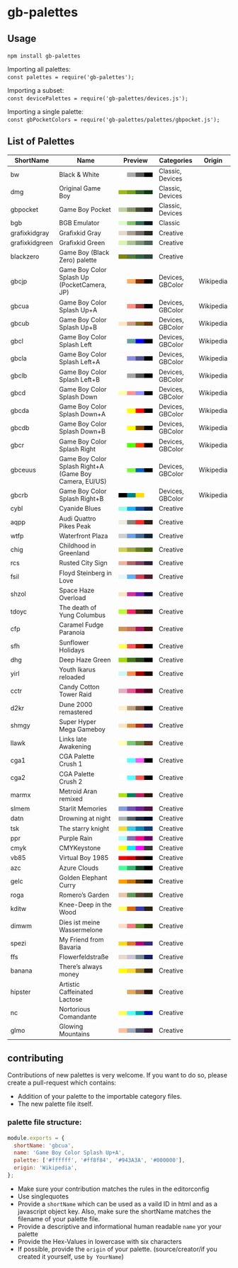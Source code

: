 # gb-palettes

## Usage
`npm install gb-palettes`

Importing all palettes:  
`const palettes = require('gb-palettes');`   

Importing a subset:  
`const devicePalettes = require('gb-palettes/devices.js');`     

Importing a single palette:  
`const gbPocketColors = require('gb-palettes/palettes/gbpocket.js');`     

## List of Palettes
<!-- LIST_START -->
| ShortName | Name | Preview | Categories | Origin |
|---|---|---|---|---|
| bw | Black & White | ![bw](previews/bw.svg "Palette: bw") | Classic, Devices |  |
| dmg | Original Game Boy | ![dmg](previews/dmg.svg "Palette: dmg") | Classic, Devices |  |
| gbpocket | Game Boy Pocket | ![gbpocket](previews/gbpocket.svg "Palette: gbpocket") | Classic, Devices |  |
| bgb | BGB Emulator | ![bgb](previews/bgb.svg "Palette: bgb") | Classic |  |
| grafixkidgray | Grafixkid Gray | ![grafixkidgray](previews/grafixkidgray.svg "Palette: grafixkidgray") | Creative |  |
| grafixkidgreen | Grafixkid Green | ![grafixkidgreen](previews/grafixkidgreen.svg "Palette: grafixkidgreen") | Creative |  |
| blackzero | Game Boy (Black Zero) palette | ![blackzero](previews/blackzero.svg "Palette: blackzero") | Creative |  |
| gbcjp | Game Boy Color Splash Up (PocketCamera, JP) | ![gbcjp](previews/gbcjp.svg "Palette: gbcjp") | Devices, GBColor | Wikipedia |
| gbcua | Game Boy Color Splash Up+A | ![gbcua](previews/gbcua.svg "Palette: gbcua") | Devices, GBColor | Wikipedia |
| gbcub | Game Boy Color Splash Up+B | ![gbcub](previews/gbcub.svg "Palette: gbcub") | Devices, GBColor | Wikipedia |
| gbcl | Game Boy Color Splash Left | ![gbcl](previews/gbcl.svg "Palette: gbcl") | Devices, GBColor | Wikipedia |
| gbcla | Game Boy Color Splash Left+A | ![gbcla](previews/gbcla.svg "Palette: gbcla") | Devices, GBColor | Wikipedia |
| gbclb | Game Boy Color Splash Left+B | ![gbclb](previews/gbclb.svg "Palette: gbclb") | Devices, GBColor | Wikipedia |
| gbcd | Game Boy Color Splash Down | ![gbcd](previews/gbcd.svg "Palette: gbcd") | Devices, GBColor | Wikipedia |
| gbcda | Game Boy Color Splash Down+A | ![gbcda](previews/gbcda.svg "Palette: gbcda") | Devices, GBColor | Wikipedia |
| gbcdb | Game Boy Color Splash Down+B | ![gbcdb](previews/gbcdb.svg "Palette: gbcdb") | Devices, GBColor | Wikipedia |
| gbcr | Game Boy Color Splash Right | ![gbcr](previews/gbcr.svg "Palette: gbcr") | Devices, GBColor | Wikipedia |
| gbceuus | Game Boy Color Splash Right+A (Game Boy Camera, EU/US) | ![gbceuus](previews/gbceuus.svg "Palette: gbceuus") | Devices, GBColor | Wikipedia |
| gbcrb | Game Boy Color Splash Right+B | ![gbcrb](previews/gbcrb.svg "Palette: gbcrb") | Devices, GBColor | Wikipedia |
| cybl | Cyanide Blues | ![cybl](previews/cybl.svg "Palette: cybl") | Creative |  |
| aqpp | Audi Quattro Pikes Peak | ![aqpp](previews/aqpp.svg "Palette: aqpp") | Creative |  |
| wtfp | Waterfront Plaza | ![wtfp](previews/wtfp.svg "Palette: wtfp") | Creative |  |
| chig | Childhood in Greenland | ![chig](previews/chig.svg "Palette: chig") | Creative |  |
| rcs | Rusted City Sign | ![rcs](previews/rcs.svg "Palette: rcs") | Creative |  |
| fsil | Floyd Steinberg in Love | ![fsil](previews/fsil.svg "Palette: fsil") | Creative |  |
| shzol | Space Haze Overload | ![shzol](previews/shzol.svg "Palette: shzol") | Creative |  |
| tdoyc | The death of Yung Columbus | ![tdoyc](previews/tdoyc.svg "Palette: tdoyc") | Creative |  |
| cfp | Caramel Fudge Paranoia | ![cfp](previews/cfp.svg "Palette: cfp") | Creative |  |
| sfh | Sunflower Holidays | ![sfh](previews/sfh.svg "Palette: sfh") | Creative |  |
| dhg | Deep Haze Green | ![dhg](previews/dhg.svg "Palette: dhg") | Creative |  |
| yirl | Youth Ikarus reloaded | ![yirl](previews/yirl.svg "Palette: yirl") | Creative |  |
| cctr | Candy Cotton Tower Raid | ![cctr](previews/cctr.svg "Palette: cctr") | Creative |  |
| d2kr | Dune 2000 remastered | ![d2kr](previews/d2kr.svg "Palette: d2kr") | Creative |  |
| shmgy | Super Hyper Mega Gameboy | ![shmgy](previews/shmgy.svg "Palette: shmgy") | Creative |  |
| llawk | Links late Awakening | ![llawk](previews/llawk.svg "Palette: llawk") | Creative |  |
| cga1 | CGA Palette Crush 1 | ![cga1](previews/cga1.svg "Palette: cga1") | Creative |  |
| cga2 | CGA Palette Crush 2 | ![cga2](previews/cga2.svg "Palette: cga2") | Creative |  |
| marmx | Metroid Aran remixed | ![marmx](previews/marmx.svg "Palette: marmx") | Creative |  |
| slmem | Starlit Memories | ![slmem](previews/slmem.svg "Palette: slmem") | Creative |  |
| datn | Drowning at night | ![datn](previews/datn.svg "Palette: datn") | Creative |  |
| tsk | The starry knight | ![tsk](previews/tsk.svg "Palette: tsk") | Creative |  |
| ppr | Purple Rain | ![ppr](previews/ppr.svg "Palette: ppr") | Creative |  |
| cmyk | CMYKeystone | ![cmyk](previews/cmyk.svg "Palette: cmyk") | Creative |  |
| vb85 | Virtual Boy 1985 | ![vb85](previews/vb85.svg "Palette: vb85") | Creative |  |
| azc | Azure Clouds | ![azc](previews/azc.svg "Palette: azc") | Creative |  |
| gelc | Golden Elephant Curry | ![gelc](previews/gelc.svg "Palette: gelc") | Creative |  |
| roga | Romero’s Garden | ![roga](previews/roga.svg "Palette: roga") | Creative |  |
| kditw | Knee-Deep in the Wood | ![kditw](previews/kditw.svg "Palette: kditw") | Creative |  |
| dimwm | Dies ist meine Wassermelone | ![dimwm](previews/dimwm.svg "Palette: dimwm") | Creative |  |
| spezi | My Friend from Bavaria | ![spezi](previews/spezi.svg "Palette: spezi") | Creative |  |
| ffs | Flowerfeldstraße | ![ffs](previews/ffs.svg "Palette: ffs") | Creative |  |
| banana | There’s always money | ![banana](previews/banana.svg "Palette: banana") | Creative |  |
| hipster | Artistic Caffeinated Lactose | ![hipster](previews/hipster.svg "Palette: hipster") | Creative |  |
| nc | Nortorious Comandante | ![nc](previews/nc.svg "Palette: nc") | Creative |  |
| glmo | Glowing Mountains | ![glmo](previews/glmo.svg "Palette: glmo") | Creative |  |
<!-- LIST_END -->

## contributing
Contributions of new palettes is very welcome. If you want to do so, please create a pull-request which contains:
* Addition of your palette to the importable category files.
* The new palette file itself.

### palette file structure:
``` javascript
module.exports = {
  shortName: 'gbcua',
  name: 'Game Boy Color Splash Up+A',
  palette: ['#ffffff', '#ff8f84', '#943A3A', '#000000'],
  origin: 'Wikipedia',
};
```
* Make sure your contribution matches the rules in the editorconfig
* Use singlequotes
* Provide a `shortName` which can be used as a vaild ID in html and as a javascript object key. Also, make sure the shortName matches the filename of your palette file.
* Provide a descriptive and informational human readable `name` yor your palette
* Provide the Hex-Values in lowercase with six characters
* If possible, provide the `origin` of your palette. (source/creator/if you created it yourself, use `by YourName`)
